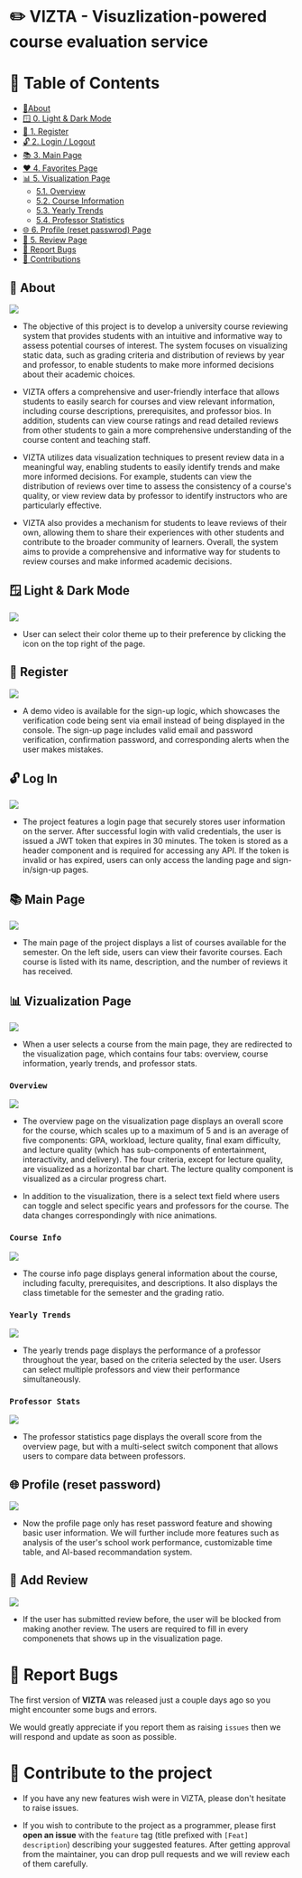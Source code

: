 # ✏️ VIZTA - Visuzlization-powered course evaluation service


# 📖 Table of Contents

- [🚀About](#About)
- [🪟 0. Light & Dark Mode](#lightdarkmode)
- [🔑 1. Register](#register)
- [🔓 2. Login / Logout](#loginandlogout)
- [📚 3. Main Page](#main)
- [❤️ 4. Favorites Page](#favorites)
- [📊 5. Visualization Page](#visualization)
	- [5.1. Overview](#overview)
	- [5.2. Course Information](#courseinfo)
	- [5.3. Yearly Trends](#yearlytrends)
	- [5.4. Professor Statistics](#professorstats)
- [🌐 6. Profile (reset passwrod) Page](#profile)
- [📕 5. Review Page](#review)
- [🚒 Report Bugs](#report-bugs)
- [💌 Contributions](#contributions)

  

## 🚀 About <a name="about"></a>

  
<img src="/img/Landing.png"/>


- The objective of this project is to develop a university course reviewing system that provides students with an intuitive and informative way to assess potential courses of interest. The system focuses on visualizing static data, such as grading criteria and distribution of reviews by year and professor, to enable students to make more informed decisions about their academic choices.

  

- VIZTA offers a comprehensive and user-friendly interface that allows students to easily search for courses and view relevant information, including course descriptions, prerequisites, and professor bios. In addition, students can view course ratings and read detailed reviews from other students to gain a more comprehensive understanding of the course content and teaching staff.

  

- VIZTA utilizes data visualization techniques to present review data in a meaningful way, enabling students to easily identify trends and make more informed decisions. For example, students can view the distribution of reviews over time to assess the consistency of a course's quality, or view review data by professor to identify instructors who are particularly effective.

  

- VIZTA also provides a mechanism for students to leave reviews of their own, allowing them to share their experiences with other students and contribute to the broader community of learners. Overall, the system aims to provide a comprehensive and informative way for students to review courses and make informed academic decisions.

  
## 🪟 Light & Dark Mode <a name="lightdarkmode"></a>
  
<img src="/img/lightdarkmode.gif"/>

- User can select their color theme up to their preference by clicking the icon on the top right of the page.

## 🔑 Register <a name="register"></a>


<img src="/img/signup.png"/>
  

- A demo video is available for the sign-up logic, which showcases the verification code being sent via email instead of being displayed in the console. The sign-up page includes valid email and password verification, confirmation password, and corresponding alerts when the user makes mistakes.


## 🔓 Log In  <a name="loginandlogout"></a>

  

<img src="/img/signin.png"/>

  

- The project features a login page that securely stores user information on the server. After successful login with valid credentials, the user is issued a JWT token that expires in 30 minutes. The token is stored as a header component and is required for accessing any API. If the token is invalid or has expired, users can only access the landing page and sign-in/sign-up pages.

## 📚 Main Page  <a name="main"></a>

  

<img src="/img/main.gif"/>

  

- The main page of the project displays a list of courses available for the semester. On the left side, users can view their favorite courses. Each course is listed with its name, description, and the number of reviews it has received.

  

## 📊 Vizualization Page  <a name="visualization"></a>

  

<img src="/img/visualization.gif"/>

  

- When a user selects a course from the main page, they are redirected to the visualization page, which contains four tabs: overview, course information, yearly trends, and professor stats.

  

### `Overview`  <a name="overview"></a>

  

<img src="/img/overview.gif"/>

  

- The overview page on the visualization page displays an overall score for the course, which scales up to a maximum of 5 and is an average of five components: GPA, workload, lecture quality, final exam difficulty, and lecture quality (which has sub-components of entertainment, interactivity, and delivery). The four criteria, except for lecture quality, are visualized as a horizontal bar chart. The lecture quality component is visualized as a circular progress chart.


- In addition to the visualization, there is a select text field where users can toggle and select specific years and professors for the course. The data changes correspondingly with nice animations.

  

### `Course Info`  <a name="courseinfo"></a>

  

<img src="/img/courseinfo.gif"/>

  

- The course info page displays general information about the course, including faculty, prerequisites, and descriptions. It also displays the class timetable for the semester and the grading ratio.

  

### `Yearly Trends`  <a name="yearlytrends"></a>

  

<img src="/img/yearlytrend.gif"/>

  

- The yearly trends page displays the performance of a professor throughout the year, based on the criteria selected by the user. Users can select multiple professors and view their performance simultaneously.

  

### `Professor Stats`  <a name="professorstats"></a>

  

<img src="/img/profstats.gif"/>

  

- The professor statistics page displays the overall score from the overview page, but with a multi-select switch component that allows users to compare data between professors.

  

## 🌐 Profile (reset password)  <a name="profile"></a>

  

<img src="/img/profile.gif"/>

  

- Now the profile page only has reset password feature and showing basic user information. We will further include more features such as analysis of the user's school work performance, customizable time table, and AI-based recommandation system.

  

## 📕 Add Review   <a name="review"></a>

  

<img src="/img/review.gif"/>

  

- If the user has submitted review before, the user will be blocked from making another review. The users are required to fill in every componenets that shows up in the visualization page.

# 🚒 Report Bugs <a name="report-bugs"></a>

The first version of **VIZTA** was released just a couple days ago so you might encounter some bugs and errors.

We would greatly appreciate if you report them as raising `issues` then we will respond and update as soon as possible.

# 💌 Contribute to the project <a name="contribution"></a>

- If you have any new features wish were in VIZTA, please don't hesitate to raise issues.

- If you wish to contribute to the project as a programmer, please first **open an issue** with the `feature` tag (title prefixed with `[Feat] description`) describing your suggested features. After getting approval from the maintainer, you can drop pull requests and we will review each of them carefully.